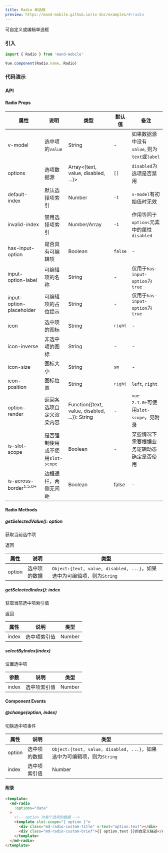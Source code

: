 ```yaml
---
title: Radio 单选框
preview: https://mand-mobile.github.io/1x-doc/examples/#/radio
---
```


可自定义或编辑单选框

### 引入

```javascript
import { Radio } from 'mand-mobile'

Vue.component(Radio.name, Radio)
```

### 代码演示
<!-- DEMO -->

### API

#### Radio Props
|属性 | 说明 | 类型 | 默认值 | 备注|
|----|-----|------|------|------|
|v-model|选中项的`value`|String|-|如果数据源中没有`value`, 则为`text`或`label`|
|options|选项数据源|Array<{text, value, disabled, ...}>|`[]`|`disabled`为选项是否禁用|
|default-index|默认选择项索引|Number|`-1`|`v-model`有初始值时无效|
|invalid-index|禁用选择项索引|Number/Array|`-1`|作用等同于`options`元素中的属性`disabled`|
|has-input-option|是否具有可编辑项|Boolean|`false`|-|
|input-option-label|可编辑项的名称|String|-|仅用于`has-input-option`为`true`|
|input-option-placeholder|可编辑项的占位提示|String|-|仅用于`has-input-option`为`true`|
|icon|选中项的图标|String|`right`|-|
|icon-inverse|非选中项的图标|String|-|-|
|icon-size|图标大小|String|`sm`|-|
|icon-position|图标位置|String|`right`|`left`, `right`|
|option-render|返回各选项自定义渲染内容|Function({text, value, disabled, ...}): String|-|`vue 2.1.0+`可使用`slot-scope`，见附录|
|is-slot-scope|是否强制使用或不使用`slot-scope`|Boolean|-|某些情况下需要根据业务逻辑动态确定是否使用|
|is-across-border<sup class="version-after">1.5.0+</sup>|边框通栏，两侧无间距|Boolean|false|-|

#### Radio Methods

##### getSelectedValue(): option
获取当前选中项

返回

|属性 | 说明 | 类型|
|----|-----|------|
|option|选中项的数据|`Object:{text, value, disabled, ...}`，如果选中为可编辑项，则为`String`|

##### getSelectedIndex(): index
获取当前选中项索引值

返回

|属性 | 说明 | 类型|
|----|-----|------|
|index|选中项索引值|Number|

##### selectByIndex(index)
设置选中项

|参数 | 说明 | 类型|
|----|-----|------|
|index|选中项索引值|Number|

#### Component Events

##### @change(option, index)
切换选中项事件

|属性 | 说明 | 类型|
|----|-----|------|
|option|选中项的数据|`Object:{text, value, disabled, ...}`，如果选中为可编辑项，则为`String`|
|index|选中项索引值|Number|

#### 附录

```html
<template>
  <md-radio
    :options="data"
  >
    <!-- option 为每个选项的数据 -->
    <template slot-scope="{ option }">
      <div class="md-radio-custom-title" v-text="option.text"></div>
      <div class="md-radio-custom-brief">{{ option.text }}的自定义描述</div>
    </template>
  </md-radio>
</template>
```
